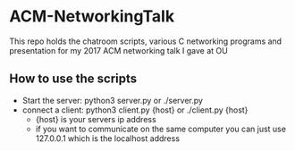 # ACM-NetworkingTalk
This repo holds the chatroom scripts, various C networking programs and presentation for my 2017 ACM networking talk I gave at OU

## How to use the scripts
- Start the server: python3 server.py or ./server.py
- connect a client: python3 client.py {host} or ./client.py {host}
  - {host} is your servers ip address 
  - if you want to communicate on the same computer you can just use 127.0.0.1 which is the localhost address

